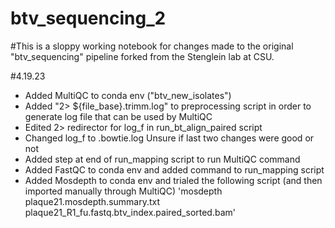 # btv_sequencing_2

#This is a sloppy working notebook for changes made to the original "btv_sequencing" pipeline forked from the Stenglein lab at CSU. 

#4.19.23
- Added MultiQC to conda env ("btv_new_isolates")
- Added "2> ${file_base}.trimm.log" to preprocessing script in order to generate log file that can be used by MultiQC
- Edited 2> redirector for log_f in run_bt_align_paired script
- Changed log_f to .bowtie.log
	Unsure if last two changes were good or not
- Added step at end of run_mapping script to run MultiQC command
- Added FastQC to conda env and added command to run_mapping script
- Added Mosdepth to conda env and trialed the following script (and then imported manually through MultiQC)
	'mosdepth plaque21.mosdepth.summary.txt plaque21_R1_fu.fastq.btv_index.paired_sorted.bam'
